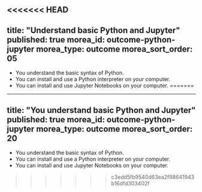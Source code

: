 <<<<<<< HEAD
---
title: "Understand basic Python and Jupyter"
published: true
morea_id: outcome-python-jupyter
morea_type: outcome
morea_sort_order: 05
---

  * You understand the basic syntax of Python.
  * You can install and use a Python interpreter on your computer.
  * You can install and use Jupyter Notebooks on your computer.
=======
---
title: "You understand basic Python and Jupyter"
published: true
morea_id: outcome-python-jupyter
morea_type: outcome
morea_sort_order: 20
---

  * You understand the basic syntax of Python.
  * You can install and use a Python interpreter on your computer.
  * You can install and use Jupyter Notebooks on your computer.
>>>>>>> c3edd5fb9540d63ea2f98641943b16dfd303402f

